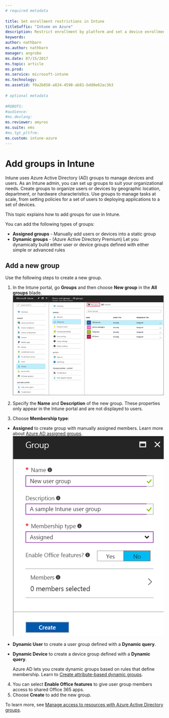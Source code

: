 ```yaml
---
# required metadata

title: Set enrollment restrictions in Intune
titleSuffix: "Intune on Azure"
description: Restrict enrollment by platform and set a device enrollment limit in Intune. "
keywords:
author: nathbarn
ms.author: nathbarn
manager: angrobe
ms.date: 07/15/2017
ms.topic: article
ms.prod:
ms.service: microsoft-intune
ms.technology:
ms.assetid: f0a2b858-a824-4598-ab81-bdd8e62ac3b3

# optional metadata

#ROBOTS:
#audience:
#ms.devlang:
ms.reviewer: amyros
ms.suite: ems
#ms.tgt_pltfrm:
ms.custom: intune-azure
---
```


# Add groups in Intune
Intune uses Azure Active Directory (AD) groups to manage devices and users. As an Intune admin, you can set up groups to suit your organizational needs. Create groups to organize users or devices by geographic location, department, or hardware characteristics. Use groups to manage tasks at scale, from setting policies for a set of users to deploying applications to a set of devices.

This topic explains how to add groups for use in Intune.

You can add the following types of groups:
- **Assigned groups** - Manually add users or devices into a static group
- **Dynamic groups** - (Azure Active Directory Premium) Let you dynamically build either user or device groups defined with either simple or advanced rules

## Add a new group

Use the following steps to create a new group.
1. In the Intune portal, go **Groups** and then choose **New group** in the **All groups** blade.
  ![Screenshot of the Intune portal with New Group selected](./media/groups-add-new.png)
2. Specify the **Name** and **Description** of the new group. These properties only appear in the Intune portal and are not displayed to users.

3. Choose **Membership type**:
  - **Assigned** to create group with manually assigned members. Learn more about [Azure AD assigned groups](https://docs.microsoft.com/azure/active-directory/active-directory-groups-create-azure-portal).
  ![Screenshot of Intune group properties](./media/groups-add-properties.png)

  - **Dynamic User** to create a user group defined with a **Dynamic query**.
  - **Dynamic Device** to create a device group defined with a **Dynamic query**.

    Azure AD lets you create dynamic groups based on rules that define membership. Learn to [Create attribute-based dynamic groups](https://docs.microsoft.com/azure/active-directory/active-directory-groups-dynamic-membership-azure-portal).
4. You can select **Enable Office features** to give user group members access to shared Office 365 apps.
5. Choose **Create** to add the new group.

To learn more, see [Manage access to resources with Azure Active Directory groups](https://docs.microsoft.com/azure/active-directory/active-directory-manage-groups).

